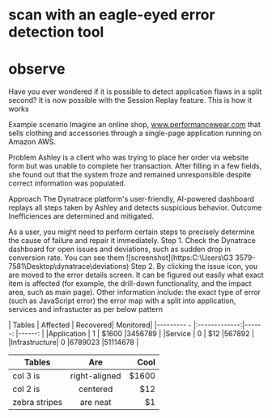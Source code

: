 # scan  with an eagle-eyed error detection tool
# observe 

Have you ever wondered if it is possible to detect application flaws in a split second? It is now possible with the Session Replay feature.
This is how it works

  Example scenario
  Imagine an online shop, www.performancewear.com that sells clothing and accessories through a single-page application running on Amazon AWS.
  
  Problem
  Ashley is a client who was trying to place her order via website form but was unable to complete her transaction. After filling in a few fields, she found out that the system  froze and remained unresponsible despite correct information was populated. 
  
  Approach
  The Dynatrace platform's user-friendly, AI-powered dashboard replays all steps taken by Ashley and detects suspicious behavior. 
  Outcome
 Inefficiences are determined and mitigated.
 
As a user, you might need to perform certain steps to precisely determine the cause of failure and repair it immediately.
 Step 1. Check the Dynatrace dashboard for  open issues and deviations, such as sudden drop in conversion rate. You can see them
![screenshot](https:C:\Users\G3 3579-7581\Desktop\dynatrace\deviations)
Step 2. By clicking the issue icon, you are moved to the error details screen. It can be figured out easily what exact item is affected (for example, the drill-down functionality, and the impact area, such as main page). Other information include:
       the exact type of error (such as JavaScript error)
       the error map with a split into application, services and infrastucter as per below pattern

| Tables       |      Affected | Recovered| Monitored|
|---------  -  |:-------------:|------:   |------:   |
|Application   |       1       | $1600    |3456789   |
|Service       |       0       |   $12    |567892    |
|Infrastructure|       0       |6789023   |51114678  |


| Tables        | Are           | Cool  |
| ------------- |:-------------:| -----:|
| col 3 is      | right-aligned | $1600 |
| col 2 is      | centered      |   $12 |
| zebra stripes | are neat      |    $1 |
